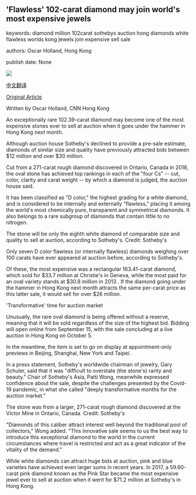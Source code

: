## 'Flawless' 102-carat diamond may join world's most expensive jewels

keywords: diamond million 102carat sothebys auction hong diamonds white flawless worlds kong jewels join expensive sell sale

authors: Oscar Holland, Hong Kong

publish date: None

![](https://cdn.cnn.com/cnnnext/dam/assets/200911131334-01-white-diamond-sothebys-hong-kong-super-tease.jpg)

[中文翻译](%27Flawless%27%20102-carat%20diamond%20may%20join%20world%27s%20most%20expensive%20jewels_zh.md)

[Original Article](https://edition.cnn.com/style/article/diamond-auction-hong-kong/index.html)

Written by Oscar Holland, CNN Hong Kong

An exceptionally rare 102.39-carat diamond may become one of the most expensive stones ever to sell at auction when it goes under the hammer in Hong Kong next month.

Although auction house Sotheby's declined to provide a pre-sale estimate, diamonds of similar size and quality have previously attracted bids between $12 million and over $30 million.

Cut from a 271-carat rough diamond discovered in Ontario, Canada in 2018, the oval stone has achieved top rankings in each of the "four Cs" -- cut, color, clarity and carat weight -- by which a diamond is judged, the auction house said.

It has been classified as "D color," the highest grading for a white diamond, and is considered to be internally and externally "flawless," placing it among the world's most chemically pure, transparent and symmetrical diamonds. It also belongs to a rare subgroup of diamonds that contain little to no nitrogen.

The stone will be only the eighth white diamond of comparable size and quality to sell at auction, according to Sotheby's. Credit: Sotheby's

Only seven D color flawless (or internally flawless) diamonds weighing over 100 carats have ever appeared at auction before, according to Sotheby's.

Of these, the most expensive was a rectangular 163.41-carat diamond, which sold for $33.7 million at Christie's in Geneva, while the most paid for an oval variety stands at $30.8 million in 2013 . If the diamond going under the hammer in Hong Kong next month attracts the same per-carat price as this latter sale, it would sell for over $26 million.

'Transformative' time for auction market

Unusually, the rare oval diamond is being offered without a reserve, meaning that it will be sold regardless of the size of the highest bid. Bidding will open online from September 15, with the sale concluding at a live auction in Hong Kong on October 5.

In the meantime, the item is set to go on display at appointment-only previews in Beijing, Shanghai, New York and Taipei.

In a press statement, Sotheby's worldwide chairman of jewelry, Gary Schuler, said that it was "difficult to overstate (the stone's) rarity and beauty." Chair of Sotheby's Asia, Patti Wong, meanwhile expressed confidence about the sale, despite the challenges presented by the Covid-19 pandemic, in what she called "deeply transformative months for the auction market."

The stone was from a larger, 271-carat rough diamond discovered at the Victor Mine in Ontario, Canada. Credit: Sotheby's

"Diamonds of this caliber attract interest well beyond the traditional pool of collectors," Wong added. "This innovative sale seems to us the best way to introduce this exceptional diamond to the world in the current circumstances where travel is restricted and act as a great indicator of the vitality of the demand."

While white diamonds can attract huge bids at auction, pink and blue varieties have achieved even larger sums in recent years. In 2017, a 59.60-carat pink diamond known as the Pink Star became the most expensive jewel ever to sell at auction when it went for $71.2 million at Sotheby's in Hong Kong.